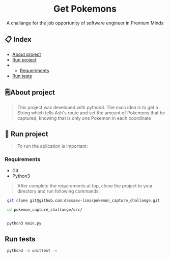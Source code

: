 <div align="center">
  <h1>Get Pokemons</h1>
  <span>
    A challange for the job opportunity of software engineer in Premium Minds
  </span>
</div>
  
## :clipboard: Index
- [About project](#spiral_notepad-about-project)
- [Run project](#rocket-run-project)
- - [Requeriments](#requirements)
- [Run tests](#run-tests)

## :spiral_notepad:About project

> This project was developed with python3. The main idea is to get a String which tells Ash's route and set the amount of Pokemons that he captured, knowing that is only one Pokemon in each coordinate

## 	:rocket: Run project
> To run the aplication is important:

### Requirements
 - Git
 - Python3

> After complete the requirements at top, clone the project to your directory and run following commands.

```bash
 git clone git@github.com:dassaev-lima/pokemon_capture_challange.git
 
 cd pokemon_capture_challange/src/
```
```python3

 python3 main.py

```
## Run tests

```bash
 python3 -m unittest -v

```

